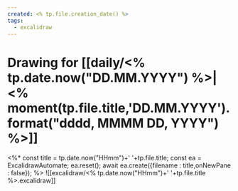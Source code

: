 ```yaml
---
created: <% tp.file.creation_date() %>
tags:
  - excalidraw
---
```


# Drawing for [[daily/<% tp.date.now("DD.MM.YYYY") %>|<% moment(tp.file.title,'DD.MM.YYYY').format("dddd, MMMM DD, YYYY") %>]]

<%\* const title = tp.date.now("HHmm")+' '+tp.file.title; const ea = ExcalidrawAutomate; ea.reset(); await ea.create({filename : title,onNewPane : false}); %>
![[excalidraw/<% tp.date.now("HHmm")+' '+tp.file.title %>.excalidraw]]
